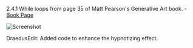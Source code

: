 2.4.1 While loops
from page 35 of Matt Pearson's Generative Art book. - [Book Page](http://zenbullets.com/blog/?page_id=799)


![Screenshot](https://github.com/Draedus/GenArt/raw/b807c3feacf4dc53d91c7fc2cc40961ec519b592/Chapter%202/Listing2_2/Listing2_2_draedusEdit/screenshot.png)




DraedusEdit:
Added code to enhance the hypnotizing effect. 